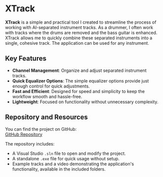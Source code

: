 # XTrack  

**XTrack** is a simple and practical tool I created to streamline the process of working with AI-separated instrument tracks. As a drummer, I often work with tracks where the drums are removed and the bass guitar is enhanced. XTrack allows me to quickly combine these separated instruments into a single, cohesive track. The application can be used for any instrument.

## Key Features  
- **Channel Management**: Organize and adjust separated instrument tracks.  
- **Quick Equalizer Options**: The simple equalizer options provide just enough control for quick adjustments.  
- **Fast and Efficient**: Designed for speed and simplicity to keep the workflow smooth and hassle-free.  
- **Lightweight**: Focused on functionality without unnecessary complexity.  

## Repository and Resources  
You can find the project on GitHub:  
[GitHub Repository](https://github.com/OktayBalaban/Xtrack)

The repository includes:  
- A Visual Studio `.sln` file to open and modify the project.  
- A standalone `.exe` file for quick usage without setup.  
- Example tracks and a video demonstrating the application's functionality, available in the included folders.  
